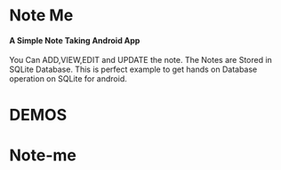# Note Me
#### A Simple Note Taking Android App
You Can ADD,VIEW,EDIT and UPDATE the note. The Notes are Stored in SQLite Database. This is perfect example to get hands on Database operation on SQLite for android. 

# DEMOS
# Note-me
